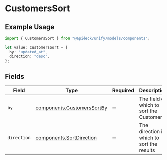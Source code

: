 # CustomersSort

## Example Usage

```typescript
import { CustomersSort } from "@apideck/unify/models/components";

let value: CustomersSort = {
  by: "updated_at",
  direction: "desc",
};
```

## Fields

| Field                                                                    | Type                                                                     | Required                                                                 | Description                                                              | Example                                                                  |
| ------------------------------------------------------------------------ | ------------------------------------------------------------------------ | ------------------------------------------------------------------------ | ------------------------------------------------------------------------ | ------------------------------------------------------------------------ |
| `by`                                                                     | [components.CustomersSortBy](../../models/components/customerssortby.md) | :heavy_minus_sign:                                                       | The field on which to sort the Customers                                 | updated_at                                                               |
| `direction`                                                              | [components.SortDirection](../../models/components/sortdirection.md)     | :heavy_minus_sign:                                                       | The direction in which to sort the results                               |                                                                          |